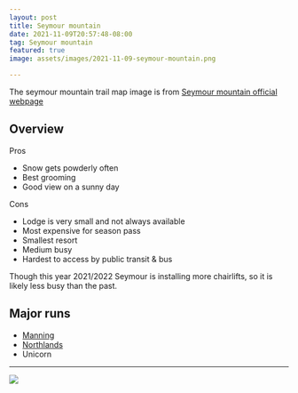 ```yaml
---
layout: post
title: Seymour mountain
date: 2021-11-09T20:57:48-08:00
tag: Seymour mountain
featured: true
image: assets/images/2021-11-09-seymour-mountain.png

---
```


The seymour mountain trail map image is from [Seymour mountain official webpage](https://www.grousemountain.com/mountain-map/winter)

## Overview

Pros

* Snow gets powderly often
* Best grooming
* Good view on a sunny day

Cons

* Lodge is very small and not always available
* Most expensive for season pass
* Smallest resort
* Medium busy
* Hardest to access by public transit & bus

Though this year 2021/2022 Seymour is installing more chairlifts, so it is likely less busy than the past.

## Major runs

* [Manning](/seymour/manning)
* [Northlands](/northlands)
* Unicorn

---

![](https://vancouversnowboarding.files.wordpress.com/2021/01/pxl_20210126_202643325.jpg)
